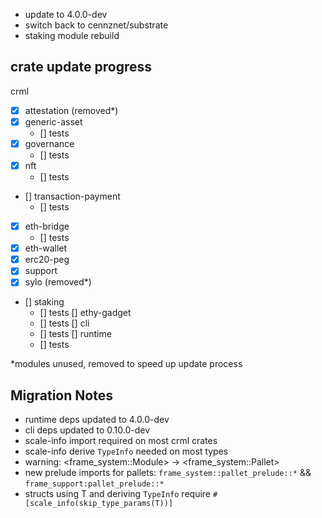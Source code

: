 - update to 4.0.0-dev
- switch back to cennznet/substrate
- staking module rebuild

crate update progress
---
crml
- [x] attestation (removed*)
- [x] generic-asset
    - [] tests
- [x] governance
    - [] tests
- [x] nft
    - [] tests
- [] transaction-payment
    - [] tests
- [x] eth-bridge
    - [] tests
- [x] eth-wallet
- [x] erc20-peg
- [x] support
- [x] sylo (removed*)
- [] staking
    - [] tests
[] ethy-gadget
    - [] tests
[] cli
    - [] tests
[] runtime
    - [] tests

*modules unused, removed to speed up update process

## Migration Notes

- runtime deps updated to 4.0.0-dev
- cli deps updated to 0.10.0-dev
- scale-info import required on most crml crates
- scale-info derive `TypeInfo` needed on most types
- warning: <frame_system::Module<T>> -> <frame_system::Pallet<T>>
- new prelude imports for pallets: `frame_system::pallet_prelude::*` && `frame_support:pallet_prelude::*`
- structs using T and deriving `TypeInfo` require `#[scale_info(skip_type_params(T))]`